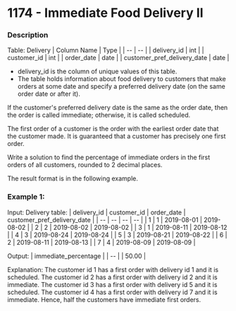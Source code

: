 # 1174 - Immediate Food Delivery II

### Description

Table: Delivery
| Column Name | Type |
| -- | -- |
| delivery_id | int |
| customer_id | int |
| order_date | date |
| customer_pref_delivery_date | date |

- delivery_id is the column of unique values of this table.
- The table holds information about food delivery to customers that make orders at some date and specify a preferred delivery date (on the same order date or after it).
 
If the customer's preferred delivery date is the same as the order date, then the order is called immediate; otherwise, it is called scheduled.

The first order of a customer is the order with the earliest order date that the customer made. It is guaranteed that a customer has precisely one first order.

Write a solution to find the percentage of immediate orders in the first orders of all customers, rounded to 2 decimal places.

The result format is in the following example.

### Example 1:

Input: 
Delivery table:
| delivery_id | customer_id | order_date | customer_pref_delivery_date |
| -- | -- | -- | -- |
| 1 | 1 | 2019-08-01 | 2019-08-02 |
| 2 | 2 | 2019-08-02 | 2019-08-02 |
| 3 | 1 | 2019-08-11 | 2019-08-12 |
| 4 | 3 | 2019-08-24 | 2019-08-24 |
| 5 | 3 | 2019-08-21 | 2019-08-22 |
| 6 | 2 | 2019-08-11 | 2019-08-13 |
| 7 | 4 | 2019-08-09 | 2019-08-09 |

Output: 
| immediate_percentage |
| -- |
| 50.00 |

Explanation: 
The customer id 1 has a first order with delivery id 1 and it is scheduled.
The customer id 2 has a first order with delivery id 2 and it is immediate.
The customer id 3 has a first order with delivery id 5 and it is scheduled.
The customer id 4 has a first order with delivery id 7 and it is immediate.
Hence, half the customers have immediate first orders.
